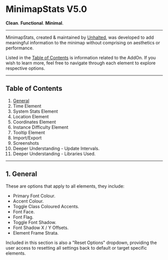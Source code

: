 # MinimapStats V5.0
**Clean**. **Functional**. **Minimal**.

<hr>

MinimapStats, created & maintained by [Unhalted](https://github.com/DaleHuntGB), was developed to add meaningful information to the minimap without comprising on aesthetics or performance.

Listed in the [Table of Contents](#table-of-contents) is information related to the AddOn. If you wish to learn more, feel free to navigate through each element to explore respective options.

<hr>

## Table of Contents

1. [General](#minimapstats-general)
2. Time Element
3. System Stats Element
4. Location Element
5. Coordinates Element
6. Instance Difficulty Element
7. Tooltip Element
8. Import/Export
9. Screenshots
10. Deeper Understanding - Update Intervals.
11. Deeper Understanding - Libraries Used.

<hr>

## 1. General

These are options that apply to all elements, they include:

- Primary Font Colour.
- Accent Colour.
- Toggle Class Coloured Accents.
- Font Face.
- Font Flag.
- Toggle Font Shadow.
- Font Shadow X / Y Offsets.
- Element Frame Strata.

Included in this section is also a "Reset Options" dropdown, providing the user access to resetting all settings back to default or target specific elements.